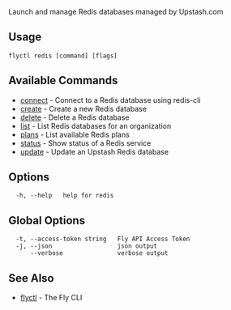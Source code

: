 Launch and manage Redis databases managed by Upstash.com

## Usage
~~~
flyctl redis [command] [flags]
~~~

## Available Commands
* [connect](/docs/flyctl/redis-connect/)	 - Connect to a Redis database using redis-cli
* [create](/docs/flyctl/redis-create/)	 - Create a new Redis database
* [delete](/docs/flyctl/redis-delete/)	 - Delete a Redis database
* [list](/docs/flyctl/redis-list/)	 - List Redis databases for an organization
* [plans](/docs/flyctl/redis-plans/)	 - List available Redis plans
* [status](/docs/flyctl/redis-status/)	 - Show status of a Redis service
* [update](/docs/flyctl/redis-update/)	 - Update an Upstash Redis database

## Options

~~~
  -h, --help   help for redis
~~~

## Global Options

~~~
  -t, --access-token string   Fly API Access Token
  -j, --json                  json output
      --verbose               verbose output
~~~

## See Also

* [flyctl](/docs/flyctl/help/)	 - The Fly CLI


